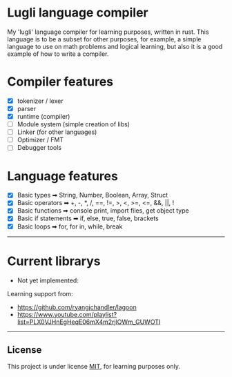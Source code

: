# Lugli language compiler
My 'lugli' language compiler for learning purposes, written in rust. This language is to be a subset for other purposes, for example, a simple language to use on math problems and logical learning, but also it is a good example of how to write a compiler.

# Compiler features
* [x] tokenizer / lexer
* [x] parser
* [x] runtime (compiler)
* [ ] Module system (simple creation of libs)
* [ ] Linker (for other languages)
* [ ] Optimizer / FMT
* [ ] Debugger tools

# Language features
* [x] Basic types ➡ String, Number, Boolean, Array, Struct
* [x] Basic operators ➡ +, -, *, /, ==, !=, >, <, >=, <=, &&, ||, !
* [x] Basic functions ➡ console print, import files, get object type
* [x] Basic if statements ➡ if, else, true, false, brackets
* [x] Basic loops ➡ for, for in, while, break
---

# Current librarys
- Not yet implemented:



Learning support from:
- https://github.com/ryangjchandler/lagoon
- https://www.youtube.com/playlist?list=PLX0VJHnEgHeqE06mX4m2rjlOWm_GUWOTI

---

## License
This project is under license [MIT](LICENSE.md), for learning purposes only.
